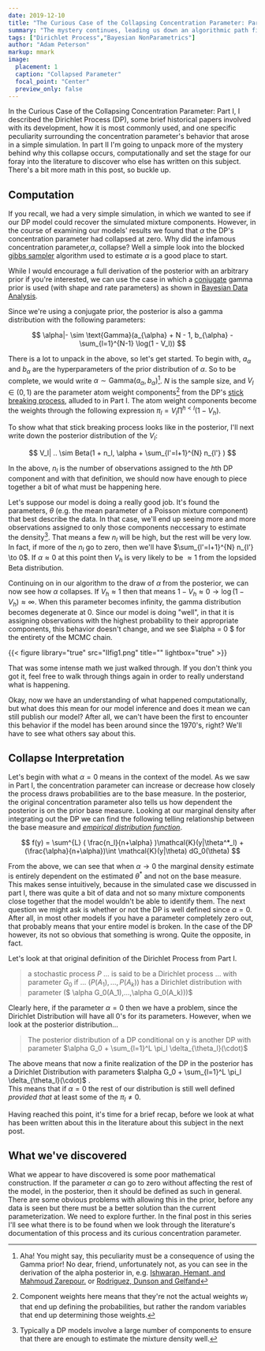 ```yaml
---
date: 2019-12-10
title: "The Curious Case of the Collapsing Concentration Parameter: Part II"
summary: "The mystery continues, leading us down an algorithmic path filled with broken sticks."
tags: ["Dirichlet Process","Bayesian NonParametrics"]
author: "Adam Peterson"
markup: mmark
image:
  placement: 1
  caption: "Collapsed Parameter"
  focal_point: "Center"
  preview_only: false
---
```



In the Curious Case of the Collapsing Concentration Parameter: Part I, I described the Dirichlet Process (DP), some brief historical
papers involved with its development, how it is most commonly used, and one specific peculiarity surrounding the
concentration parameter's behavior that arose in a simple simulation. In part II I'm going to unpack more of the mystery behind why this collapse occurs, computationally and set the stage
for our foray into the literature to discover who else has written on this subject. There's a bit more math in this post, so buckle up.

## Computation 

If you recall, we had a very simple simulation, in which we wanted to see if our DP model could recover the simulated mixture components. However, in the course of examining our models' results
we found that $\alpha$ the DP's concentration parameter had collapsed at zero. 
Why did the infamous concentration parameter,$\alpha$, collapse? Well a simple look into the blocked [gibbs sampler](https://en.wikipedia.org/wiki/Gibbs_sampling)
algorithm used to estimate $\alpha$ is a good place to start.

While I would encourage a full derivation of the posterior with an arbitrary prior if you're interested, we can use the case 
in which a [conjugate](https://en.wikipedia.org/wiki/Conjugate_prior) gamma prior is used (with shape and rate parameters) as shown in [Bayesian Data Analysis](http://www.stat.columbia.edu/~gelman/book/).

Since we're using a conjugate prior, the posterior is also a gamma distribution with the following parameters:


$$
\alpha|- \sim \text{Gamma}(a_{\alpha} + N - 1, b_{\alpha} - \sum_{l=1}^{N-1} \log(1 - V_l))
$$


There is a lot to unpack in the above, so let's get started. To begin with, $a_{\alpha}$ and $b_{\alpha}$ are the hyperparameters of the prior distribution of $\alpha$.
So to be complete, we would write $\alpha \sim \text{Gamma}(a_{\alpha},b_{\alpha})$[^1]. $N$ is the sample size, and $V_l \in (0,1)$ are the parameter atom weight components[^2] from the 
DP's [stick breaking process](https://en.wikipedia.org/wiki/Dirichlet_process#The_stick-breaking_process), alluded to in Part I. The atom weight components become the weights
through the following expression $\pi_l = V_l \prod^{h < l} (1-V_h)$.

To show what that stick breaking process looks like in the posterior, I'll next write down the posterior distribution of the $V_l$:

$$
V_l| .. \sim Beta(1 + n_l, \alpha + \sum_{l'=l+1}^{N} n_{l'} )
$$

In the above, $n_l$ is the number of observations assigned to the  $h$th DP component and with that definition, we should now have enough to piece together a bit of what must be happening here.

Let's suppose our model is doing a really good job. It's found the parameters, $\theta$ (e.g. the mean parameter of a Poisson mixture component) that best describe the data.
In that case, we'll end up seeing more and more observations assigned to only those components neccessary to estimate the density[^3]. That means a few $n_l$ will be high, but the rest will be very low.
In fact, if more of the $n_l$ go to zero, then we'll have $\sum_{l'=l+1}^{N} n_{l'} \to 0$.  If $\alpha \approx 0$ at this point then  $V_h$ is very likely to be $\approx 1$ from
the lopsided Beta distribution.

Continuing on in our algorithm to the draw of $\alpha$ from the posterior, we can now see how $\alpha$ collapses. If $V_h \approx 1$ then that means 
$1 - V_h \approx 0 \rightarrow \log(1-V_h) \approx \infty$. When this parameter becomes infinity, the gamma distribution becomes degenerate at 0. Since our model is doing "well",
in that it is assigning observations with the highest probability to their appropriate components, this behavior doesn't change, and we see $\alpha = 0 $ for the entirety of the MCMC chain.


{{< figure library="true" src="IIfig1.png" title="" lightbox="true" >}}


That was some intense math we just walked through. If you don't think you got it, feel free to walk through things again in order to really understand what is happening.


Okay, now we have an understanding of what happened computationally, but what does this mean for our model inference and does it mean we can still publish our model? After all,
we can't have been the first to encounter this behavior if the model has been around since the 1970's, right? We'll have to see what others say about this.


## Collapse Interpretation


Let's begin with what $\alpha =0$ means in the context of the model. As we saw in Part I, the concentration parameter can increase or decrease how closely the 
process draws probabilities are to the base measure. In the posterior, the original concentration parameter also tells us how dependent the posterior is on the prior 
base measure. Looking at our marginal density after integrating out the DP we can find the following telling relationship between the base measure and [*empirical distribution function*](https://en.wikipedia.org/wiki/empirical_distribution).

$$
f(y) = \sum^{L}  ( \frac{n_l}{n+\alpha} )\mathcal{K}(y|\theta^*_l) + (\frac{\alpha}{n+\alpha})\int \mathcal{K}(y|\theta) dG_0(\theta)
$$

From the above, we can see that when $\alpha \to 0$ the marginal density estimate is entirely dependent on the estimated $\theta^*$ and not on the base measure. This
makes sense intuitively, because in the simulated case we discussed in part I, there was quite a bit of data and not so many mixture components close together that
the model wouldn't be able to identify them. The next question we might ask is whether or not the DP is well defined since $\alpha=0$. After all, in most other
models if you have a parameter completely zero out, that probably means that your entire model is broken. In the case of the DP however, its not so obvious that something is wrong.
Quite the opposite, in fact.

Let's look at that original definition of the Dirichlet Process from Part I.

> a stochastic process $P$ ... is said to be a Dirichlet process ... with parameter $G_0$ if ... $(P(A_1),...,P(A_k))$ has a Dirichlet distribution with parameter ($ \alpha G_0(A_1),...,\alpha G_0(A_k)))$ 


Clearly here, if the parameter $\alpha=0$ then we have a problem, since the Dirichlet Distribution will have all 0's for its parameters. However, when we look at the posterior distribution...

> The posterior distribution of a DP conditional on y is another DP with parameter $\alpha G_0 + \sum_{l=1}^L \pi_l \delta_{\theta_l}(\cdot)$

The above means that now a finite realization of the DP in the posterior has a Dirichlet Distribution with parameters $\alpha G_0 + \sum_{l=1}^L \pi_l \delta_{\theta_l}(\cdot)$ .  
This means that if $\alpha=0$ the rest of our distribution is still well defined *provided that* at least some of the $\pi_l \neq 0$.

Having reached this point, it's time for a brief recap, before we look at what has been written about this in the literature about this subject in the next post.


## What we've discovered


What we appear to have discovered is some poor mathematical construction. If the parameter $\alpha$ can go to zero without affecting the rest of the model,
in the posterior, then it should be defined as such in general. There are some obvious problems with allowing this in the prior, before any 
data is seen but there must be a better solution than the current parameterization. We need to explore further. In the final post in this series
I'll see what there is to be found when we look through the literature's documentation of this process and its curious concentration parameter.





[^1]: Aha! You might say, this peculiarity must be a consequence of using the Gamma prior! No dear, friend, unfortunately not, as you can see in the derivation of the alpha posterior in, e.g. [Ishwaran, Hemant, and Mahmoud Zarepour.](https://academic.oup.com/biomet/article/87/2/371/221380) or [Rodriguez, Dunson and Gelfand](https://amstat.tandfonline.com/doi/abs/10.1198/016214508000000553)
[^2]: Component weights here means that they're not the actual weights $w_l$ that end up defining the probabilities, but rather the random variables that end up determining those weights.
[^3]: Typically a DP models involve a large number of components to ensure that there are enough to estimate the mixture density well.
